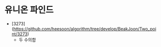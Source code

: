 유니온 파인드
==========================================================================================
* [3273] (https://github.com/heesoon/algorithm/tree/develop/BeakJoon/Two_point/3273)
  * 두 수의합
